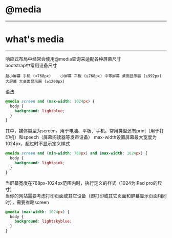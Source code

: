 # @media
---
# what's media
---
响应式布局中经常会使用@media查询来适配各种屏幕尺寸  
bootstrap中常用设备尺寸
```
超小屏幕 手机 (<768px)	小屏幕 平板 (≥768px)	中等屏幕 桌面显示器 (≥992px)	大屏幕 大桌面显示器 (≥1200px)
```
语法
```css
@media screen and (max-width: 1024px) {
  body {
    background: lightblue;
  }
}
```
其中，媒体类型为screen。用于电脑、平板、手机。常用类型还有print（用于打印机）和speech（屏幕阅读器等发声设备）
max-width设置屏幕最大宽度为1024px，超过时不显示定义样式
```css
@meida screen and (min-width: 768px) and (max-width: 1024px) {
  body {
    background: lightpink;
  }
}
```
当屏幕宽度在768px-1024px范围内时，执行定义的样式（1024为iPad pro的尺寸）  
当你的网站需要考虑打印页面或其它设备（即打印或其它页面和屏幕显示页面相同时），需要省略screen
```css
@media (max-width: 1024px) {
  body {
    background: lightskyblue;
  }
}
```
